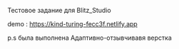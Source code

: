 Тестовое задание для Blitz_Studio

demo : https://kind-turing-fecc3f.netlify.app

p.s была выполнена Адаптивно-отзывчивавя верстка 
